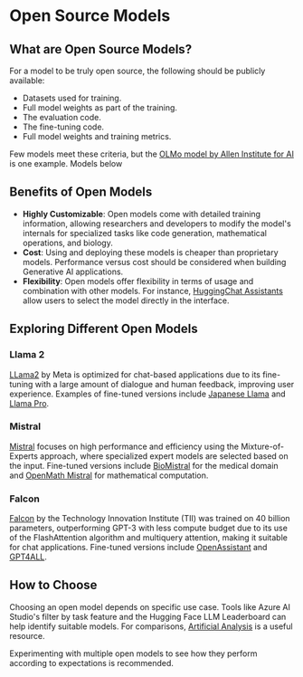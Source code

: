 # Open Source Models

## What are Open Source Models?

For a model to be truly open source, the following should be publicly available:

- Datasets used for training.
- Full model weights as part of the training.
- The evaluation code.
- The fine-tuning code.
- Full model weights and training metrics.

Few models meet these criteria, but the [OLMo model by Allen Institute for AI](https://huggingface.co/allenai/OLMo-7B?WT.mc_id=academic-105485-koreyst) is one example. Models below

## Benefits of Open Models

- **Highly Customizable**: Open models come with detailed training information, allowing researchers and developers to modify the model's internals for specialized tasks like code generation, mathematical operations, and biology.
- **Cost**: Using and deploying these models is cheaper than proprietary models. Performance versus cost should be considered when building Generative AI applications.
- **Flexibility**: Open models offer flexibility in terms of usage and combination with other models. For instance, [HuggingChat Assistants](https://huggingface.co/chat?WT.mc_id=academic-105485-koreyst) allow users to select the model directly in the interface.

## Exploring Different Open Models

### Llama 2

[LLama2](https://huggingface.co/meta-llama?WT.mc_id=academic-105485-koreyst) by Meta is optimized for chat-based applications due to its fine-tuning with a large amount of dialogue and human feedback, improving user experience. Examples of fine-tuned versions include [Japanese Llama](https://huggingface.co/elyza/ELYZA-japanese-Llama-2-7b?WT.mc_id=academic-105485-koreyst) and [Llama Pro](https://huggingface.co/TencentARC/LLaMA-Pro-8B?WT.mc_id=academic-105485-koreyst).

### Mistral

[Mistral](https://huggingface.co/mistralai?WT.mc_id=academic-105485-koreyst) focuses on high performance and efficiency using the Mixture-of-Experts approach, where specialized expert models are selected based on the input. Fine-tuned versions include [BioMistral](https://huggingface.co/BioMistral/BioMistral-7B?text=Mon+nom+est+Thomas+et+mon+principal?WT.mc_id=academic-105485-koreyst) for the medical domain and [OpenMath Mistral](https://huggingface.co/nvidia/OpenMath-Mistral-7B-v0.1-hf?WT.mc_id=academic-105485-koreyst) for mathematical computation.

### Falcon

[Falcon](https://huggingface.co/tiiuae?WT.mc_id=academic-105485-koreyst) by the Technology Innovation Institute (TII) was trained on 40 billion parameters, outperforming GPT-3 with less compute budget due to its use of the FlashAttention algorithm and multiquery attention, making it suitable for chat applications. Fine-tuned versions include [OpenAssistant](https://huggingface.co/OpenAssistant/falcon-40b-sft-top1-560?WT.mc_id=academic-105485-koreyst) and [GPT4ALL](https://huggingface.co/nomic-ai/gpt4all-falcon?WT.mc_id=academic-105485-koreyst).

## How to Choose

Choosing an open model depends on specific use case. Tools like Azure AI Studio's filter by task feature and the Hugging Face LLM Leaderboard can help identify suitable models. For comparisons, [Artificial Analysis](https://artificialanalysis.ai/?WT.mc_id=academic-105485-koreyst) is a useful resource.

Experimenting with multiple open models to see how they perform according to expectations is recommended.
